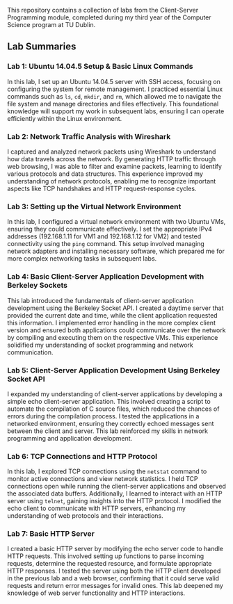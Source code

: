 This repository contains a collection of labs from the Client-Server Programming module, completed during my third year of the Computer Science program at TU Dublin.

## Lab Summaries

### Lab 1: Ubuntu 14.04.5 Setup & Basic Linux Commands  
In this lab, I set up an Ubuntu 14.04.5 server with SSH access, focusing on configuring the system for remote management. I practiced essential Linux commands such as `ls`, `cd`, `mkdir`, and `rm`, which allowed me to navigate the file system and manage directories and files effectively. This foundational knowledge will support my work in subsequent labs, ensuring I can operate efficiently within the Linux environment.

### Lab 2: Network Traffic Analysis with Wireshark  
I captured and analyzed network packets using Wireshark to understand how data travels across the network. By generating HTTP traffic through web browsing, I was able to filter and examine packets, learning to identify various protocols and data structures. This experience improved my understanding of network protocols, enabling me to recognize important aspects like TCP handshakes and HTTP request-response cycles.

### Lab 3: Setting up the Virtual Network Environment  
In this lab, I configured a virtual network environment with two Ubuntu VMs, ensuring they could communicate effectively. I set the appropriate IPv4 addresses (192.168.1.11 for VM1 and 192.168.1.12 for VM2) and tested connectivity using the `ping` command. This setup involved managing network adapters and installing necessary software, which prepared me for more complex networking tasks in subsequent labs.

### Lab 4: Basic Client-Server Application Development with Berkeley Sockets  
This lab introduced the fundamentals of client-server application development using the Berkeley Socket API. I created a daytime server that provided the current date and time, while the client application requested this information. I implemented error handling in the more complex client version and ensured both applications could communicate over the network by compiling and executing them on the respective VMs. This experience solidified my understanding of socket programming and network communication.

### Lab 5: Client-Server Application Development Using Berkeley Socket API  
I expanded my understanding of client-server applications by developing a simple echo client-server application. This involved creating a script to automate the compilation of C source files, which reduced the chances of errors during the compilation process. I tested the applications in a networked environment, ensuring they correctly echoed messages sent between the client and server. This lab reinforced my skills in network programming and application development.

### Lab 6: TCP Connections and HTTP Protocol  
In this lab, I explored TCP connections using the `netstat` command to monitor active connections and view network statistics. I held TCP connections open while running the client-server applications and observed the associated data buffers. Additionally, I learned to interact with an HTTP server using `telnet`, gaining insights into the HTTP protocol. I modified the echo client to communicate with HTTP servers, enhancing my understanding of web protocols and their interactions.

### Lab 7: Basic HTTP Server  
I created a basic HTTP server by modifying the echo server code to handle HTTP requests. This involved setting up functions to parse incoming requests, determine the requested resource, and formulate appropriate HTTP responses. I tested the server using both the HTTP client developed in the previous lab and a web browser, confirming that it could serve valid requests and return error messages for invalid ones. This lab deepened my knowledge of web server functionality and HTTP interactions.
